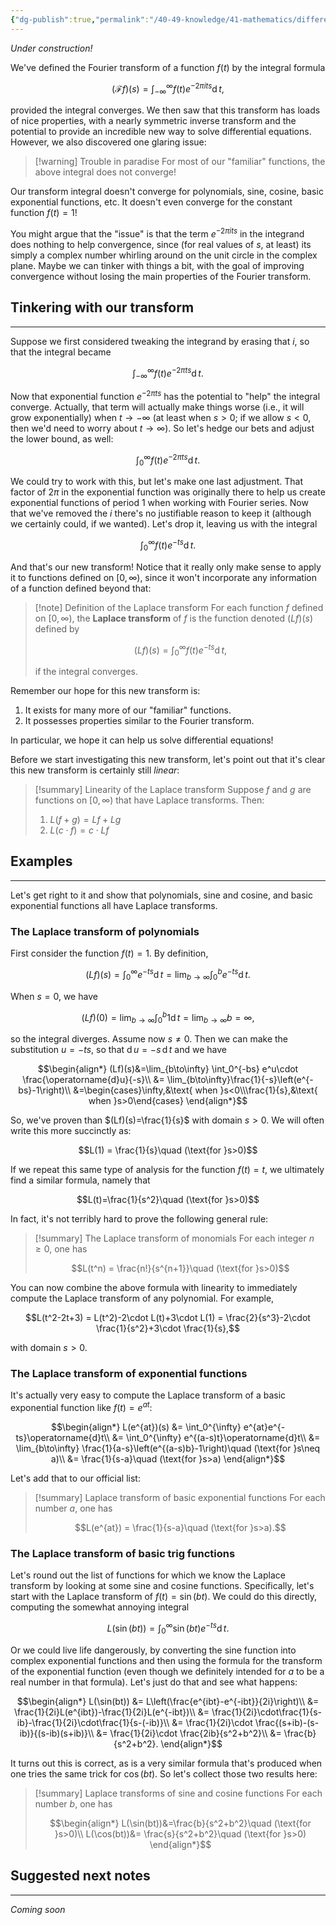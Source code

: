 ```yaml
---
{"dg-publish":true,"permalink":"/40-49-knowledge/41-mathematics/differential-equations/laplace-transform/laplace-transform-i-desperate-times/","tags":["differential_equations"],"updated":"2025-08-20T15:27:01-07:00"}
---
```


*Under construction!*

We've defined the Fourier transform of a function $f(t)$ by the integral formula

$$(\mathcal{F}f)(s)=\int_{-\infty}^{\infty} f(t)e^{-2\pi its}\operatorname{d}t,$$

provided the integral converges. We then saw that this transform has loads of nice properties, with a nearly symmetric inverse transform and the potential to provide an incredible new way to solve differential equations. However, we also discovered one glaring issue:

> [!warning] Trouble in paradise
> For most of our "familiar" functions, the above integral does not converge!

Our transform integral doesn't converge for polynomials, sine, cosine, basic exponential functions, etc. It doesn't even converge for the constant function $f(t)=1$!

You might argue that the "issue" is that the term $e^{-2\pi its}$ in the integrand does nothing to help convergence, since (for real values of $s$, at least) its simply a complex number whirling around on the unit circle in the complex plane. Maybe we can tinker with things a bit, with the goal of improving convergence without losing the main properties of the Fourier transform.

## Tinkering with our transform
---

Suppose we first considered tweaking the integrand by erasing that $i$, so that the integral became

$$\int_{-\infty}^{\infty} f(t)e^{-2\pi ts}\operatorname{d}t.$$

Now that exponential function $e^{-2\pi ts}$ has the potential to "help" the integral converge. Actually, that term will actually make things worse (i.e., it will grow exponentially) when $t\to -\infty$ (at least when $s>0$; if we allow $s<0$, then we'd need to worry about $t\to\infty$). So let's hedge our bets and adjust the lower bound, as well:

$$\int_0^{\infty} f(t)e^{-2\pi ts}\operatorname{d}t.$$

We could try to work with this, but let's make one last adjustment. That factor of $2\pi$ in the exponential function was originally there to help us create exponential functions of period $1$ when working with Fourier series. Now that we've removed the $i$ there's no justifiable reason to keep it (although we certainly could, if we wanted). Let's drop it, leaving us with the integral

$$\int_0^{\infty} f(t)e^{-ts}\operatorname{d}t.$$

And that's our new transform! Notice that it really only make sense to apply it to functions defined on $[0,\infty)$, since it won't incorporate any information of a function defined beyond that:

> [!note] Definition of the Laplace transform
> For each function $f$ defined on $[0,\infty)$, the **Laplace transform** of $f$ is the function denoted $(Lf)(s)$ defined by
> 
> $$(Lf)(s) =\int_0^{\infty} f(t)e^{-ts}\operatorname{d}t,$$
> 
> if the integral converges.

Remember our hope for this new transform is:
1. It exists for many more of our "familiar" functions.
2. It possesses properties similar to the Fourier transform.

In particular, we hope it can help us solve differential equations!

Before we start investigating this new transform, let's point out that it's clear this new transform is certainly still *linear*:

> [!summary] Linearity of the Laplace transform
> Suppose $f$ and $g$ are functions on $[0,\infty)$ that have Laplace transforms. Then:
> 1. $L(f+g)=Lf+Lg$
> 2. $L(c\cdot f) = c\cdot Lf$

## Examples
---

Let's get right to it and show that polynomials, sine and cosine, and basic exponential functions all have Laplace transforms.

### The Laplace transform of polynomials

First consider the function $f(t)=1$. By definition,

$$(Lf)(s) = \int_0^{\infty} e^{-ts}\operatorname{d}t=\lim_{b\to\infty} \int_0^b e^{-ts}\operatorname{d}t.$$

When $s=0$, we have

$$(Lf)(0) = \lim_{b\to \infty} \int_0^b 1\operatorname{d}t = \lim_{b\to\infty} b = \infty,$$

so the integral diverges. Assume now $s\neq 0$. Then we can make the substitution $u=-ts$, so that $\operatorname{d}u = -s\,\operatorname{d}t$ and we have

$$\begin{align*}
(Lf)(s)&=\lim_{b\to\infty} \int_0^{-bs} e^u\cdot \frac{\operatorname{d}u}{-s}\\
&= \lim_{b\to\infty}\frac{1}{-s}\left(e^{-bs}-1\right)\\
&=\begin{cases}\infty,&\text{ when }s<0\\\frac{1}{s},&\text{ when }s>0\end{cases}
\end{align*}$$

So, we've proven than $(Lf)(s)=\frac{1}{s}$ with domain $s>0$. We will often write this more succinctly as:

$$L(1) = \frac{1}{s}\quad (\text{for }s>0)$$

If we repeat this same type of analysis for the function $f(t)=t$, we ultimately find a similar formula, namely that

$$L(t)=\frac{1}{s^2}\quad (\text{for }s>0)$$

In fact, it's not terribly hard to prove the following general rule:

> [!summary] The Laplace transform of monomials
> For each integer $n\geq 0$, one has
> 
> $$L(t^n) = \frac{n!}{s^{n+1}}\quad (\text{for }s>0)$$

You can now combine the above formula with linearity to immediately compute the Laplace transform of any polynomial. For example,

$$L(t^2-2t+3) = L(t^2)-2\cdot L(t)+3\cdot L(1) = \frac{2}{s^3}-2\cdot \frac{1}{s^2}+3\cdot \frac{1}{s},$$

with domain $s>0$.

### The Laplace transform of exponential functions

It's actually very easy to compute the Laplace transform of a basic exponential function like $f(t)=e^{at}$:

$$\begin{align*}
L(e^{at})(s) &= \int_0^{\infty} e^{at}e^{-ts}\operatorname{d}t\\
&= \int_0^{\infty} e^{(a-s)t}\operatorname{d}t\\
&= \lim_{b\to\infty} \frac{1}{a-s}\left(e^{(a-s)b}-1\right)\quad (\text{for }s\neq a)\\
&= \frac{1}{s-a}\quad (\text{for }s>a)
\end{align*}$$

Let's add that to our official list:

> [!summary] Laplace transform of basic exponential functions
> For each number $a$, one has
> 
> $$L(e^{at}) = \frac{1}{s-a}\quad (\text{for }s>a).$$


### The Laplace transform of basic trig functions

Let's round out the list of functions for which we know the Laplace transform by looking at some sine and cosine functions. Specifically, let's start with the Laplace transform of $f(t)=\sin(bt)$. We could do this directly, computing the somewhat annoying integral

$$L(\sin(bt)) = \int_0^{\infty} \sin(bt)e^{-ts}\operatorname{d}t.$$

Or we could live life dangerously, by converting the sine function into complex exponential functions and then using the formula for the transform of the exponential function (even though we definitely intended for $a$ to be a real number in that formula). Let's just do that and see what happens:

$$\begin{align*}
L(\sin(bt)) &= L\left(\frac{e^{ibt}-e^{-ibt}}{2i}\right)\\
&= \frac{1}{2i}L(e^{ibt})-\frac{1}{2i}L(e^{-ibt})\\
&= \frac{1}{2i}\cdot\frac{1}{s-ib}-\frac{1}{2i}\cdot\frac{1}{s-(-ib)}\\
&= \frac{1}{2i}\cdot \frac{(s+ib)-(s-ib)}{(s-ib)(s+ib)}\\
&= \frac{1}{2i}\cdot \frac{2ib}{s^2+b^2}\\
&= \frac{b}{s^2+b^2}.
\end{align*}$$

It turns out this is correct, as is a very similar formula that's produced when one tries the same trick for $\cos(bt)$. So let's collect those two results here:

> [!summary] Laplace transforms of sine and cosine functions
> For each number $b$, one has
> 
> $$\begin{align*}
> L(\sin(bt))&=\frac{b}{s^2+b^2}\quad (\text{for }s>0)\\
> L(\cos(bt))&= \frac{s}{s^2+b^2}\quad (\text{for }s>0)
> \end{align*}$$

## Suggested next notes
---

*Coming soon*
